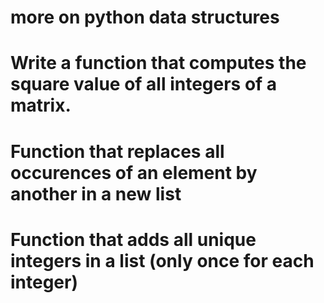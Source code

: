 # more on python data structures

# Write a function that computes the square value of all integers of a matrix.
# Function that replaces all occurences of an element by another in a new list
# Function that adds all unique integers in a list (only once for each integer)

